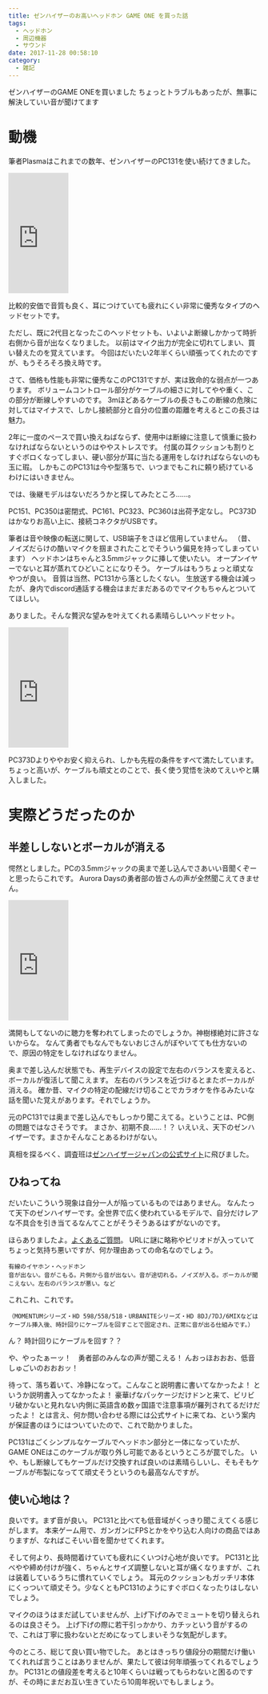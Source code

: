 ```yaml
---
title: ゼンハイザーのお高いヘッドホン GAME ONE を買った話
tags:
  - ヘッドホン
  - 周辺機器
  - サウンド
date: 2017-11-28 00:58:10
category:
  - 雑記
---
```



ゼンハイザーのGAME ONEを買いました
ちょっとトラブルもあったが、無事に解決していい音が聞けてます

<!-- more -->

# 動機

筆者Plasmaはこれまでの数年、ゼンハイザーのPC131を使い続けてきました。

<iframe style="width:120px;height:240px;" marginwidth="0" marginheight="0" scrolling="no" frameborder="0" src="https://rcm-fe.amazon-adsystem.com/e/cm?ref=qf_sp_asin_til&t=plasma02-22&m=amazon&o=9&p=8&l=as1&IS2=1&detail=1&asins=B000T00ZG0&linkId=2ab37c033266ca379d29be041c4e98ba&bc1=000000&lt1=_blank&fc1=333333&lc1=0066c0&bg1=ffffff&f=ifr">
    </iframe>

比較的安価で音質も良く、耳につけていても疲れにくい非常に優秀なタイプのヘッドセットです。

ただし、既に2代目となったこのヘッドセットも、いよいよ断線しかかって時折右側から音が出なくなりました。
以前はマイク出力が完全に切れてしまい、買い替えたのを覚えています。
今回はだいたい2年半くらい頑張ってくれたのですが、もうそろそろ換え時です。

さて、価格も性能も非常に優秀なこのPC131ですが、実は致命的な弱点が一つあります。
ボリュームコントロール部分がケーブルの細さに対してやや重く、この部分が断線しやすいのです。
3mほどあるケーブルの長さもこの断線の危険に対してはマイナスで、しかし接続部分と自分の位置の距離を考えるとこの長さは魅力。

2年に一度のペースで買い換えねばならず、使用中は断線に注意して慎重に扱わなければならないというのはややストレスです。
付属の耳クッションも割りとすぐボロくなってしまい、硬い部分が耳に当たる運用をしなければならないのも玉に瑕。
しかもこのPC131は今や型落ちで、いつまでもこれに頼り続けているわけにはいきません。

では、後継モデルはないだろうかと探してみたところ……。

PC151、PC350は密閉式、PC161、PC323、PC360は出荷予定なし。
PC373Dはかなりお高い上に、接続コネクタがUSBです。

筆者は音や映像の転送に関して、USB端子をさほど信用していません。
（昔、ノイズだらけの酷いマイクを掴まされたことでそういう偏見を持ってしまっています）
ヘッドホンはちゃんと3.5mmジャックに挿して使いたい。
オープンイヤーでないと耳が蒸れてひどいことになりそう。
ケーブルはもうちょっと頑丈なやつが良い。
音質は当然、PC131から落としたくない。
生放送する機会は減ったが、身内でdiscord通話する機会はまだまだあるのでマイクもちゃんとついててほしい。

ありました。そんな贅沢な望みを叶えてくれる素晴らしいヘッドセット。

<iframe style="width:120px;height:240px;" marginwidth="0" marginheight="0" scrolling="no" frameborder="0" src="https://rcm-fe.amazon-adsystem.com/e/cm?ref=tf_til&t=plasma02-22&m=amazon&o=9&p=8&l=as1&IS2=1&detail=1&asins=B013I59RCA&linkId=1e7743bca6296af92039ccc2640f9c3d&bc1=000000&lt1=_blank&fc1=333333&lc1=0066c0&bg1=ffffff&f=ifr">
    </iframe>

PC373Dよりややお安く抑えられ、しかも先程の条件をすべて満たしています。
ちょっと高いが、ケーブルも頑丈とのことで、長く使う覚悟を決めてえいやと購入しました。

# 実際どうだったのか

## 半差ししないとボーカルが消える

愕然としました。PCの3.5mmジャックの奥まで差し込んでさあいい音聞くぞーと思ったらこれです。
Aurora Daysの勇者部の皆さんの声が全然聞こえてきません。

<iframe style="width:120px;height:240px;" marginwidth="0" marginheight="0" scrolling="no" frameborder="0" src="https://rcm-fe.amazon-adsystem.com/e/cm?ref=tf_til&t=plasma02-22&m=amazon&o=9&p=8&l=as1&IS2=1&detail=1&asins=B00MXXCQEA&linkId=74b89df1c42243c1c4692c1f275d3b6f&bc1=000000&lt1=_blank&fc1=333333&lc1=0066c0&bg1=ffffff&f=ifr">
    </iframe>

満開もしてないのに聴力を奪われてしまったのでしょうか。神樹様絶対に許さないからな。
なんて勇者でもなんでもないおじさんがぼやいてても仕方ないので、原因の特定をしなければなりません。

奥まで差し込んだ状態でも、再生デバイスの設定で左右のバランスを変えると、ボーカルが復活して聞こえます。
左右のバランスを近づけるとまたボーカルが消える。
確か昔、マイクの特定の配線だけ切ることでカラオケを作るみたいな話を聞いた覚えがあります。それでしょうか。

元のPC131では奥まで差し込んでもしっかり聞こえてる。ということは、PC側の問題ではなさそうです。
まさか、初期不良……！？
いえいえ、天下のゼンハイザーです。まさかそんなことあるわけがない。

真相を探るべく、調査班は[ゼンハイザージャパンの公式サイト](http://www.sennheiser.co.jp/)に飛びました。

## ひねってね

だいたいこういう現象は自分一人が陥っているものではありません。
なんたって天下のゼンハイザーです。全世界で広く使われているモデルで、自分だけレアな不具合を引き当てるなんてことがそうそうあるはずがないのです。

ほらありましたよ。[よくあるご質問](http://www.sennheiser.co.jp/sen.user.FAQ.html)。
URLに謎に略称やピリオドが入っていてちょっと気持ち悪いですが、何か理由あっての命名なのでしょう。

```
有線のイヤホン・ヘッドホン
音が出ない。音がこもる。片側から音が出ない。音が途切れる。ノイズが入る。ボーカルが聞こえない。左右のバランスが悪い。など
```

これこれ、これです。

```
（MOMENTUMシリーズ・HD 598/558/518・URBANITEシリーズ・HD 8DJ/7DJ/6MIXなどはケーブル挿入後、時計回りにケーブルを回すことで固定され、正常に音が出る仕組みです。）
```

ん？ 時計回りにケーブルを回す？？

や、やったぁーッ！　勇者部のみんなの声が聞こえる！
んおっほおおお、低音しゅごいのおおおッ！

待って、落ち着いて、冷静になって。こんなこと説明書に書いてなかったよ！
というか説明書入ってなかったよ！ 豪華げなパッケージだけドンと来て、ビリビリ破かないと見れない内側に英語含め数ヶ国語で注意事項が羅列されてるだけだったよ！
とは言え、何か問い合わせる際には公式サイトに来てね、という案内が保証書のほうにはついていたので、これで助かりました。

PC131はごくシンプルなケーブルでヘッドホン部分と一体になっていたが、GAME ONEはこのケーブルが取り外し可能であるというところが罠でした。
いや、もし断線してもケーブルだけ交換すれば良いのは素晴らしいし、そもそもケーブルが布製になってて頑丈そうというのも最高なんですが。

## 使い心地は？

良いです。まず音が良い。
PC131と比べても低音域がくっきり聞こえてくる感じがします。
本来ゲーム用で、ガンガンにFPSとかをやり込む人向けの商品ではありますが、なればこそいい音を聞かせてくれます。

そして何より、長時間着けていても疲れにくいつけ心地が良いです。
PC131と比べやや締め付けが強く、ちゃんとサイズ調整しないと耳が痛くなりますが、これは装着しているうちに慣れていくでしょう。
耳元のクッションもガッチリ本体にくっついて頑丈そう。少なくともPC131のようにすぐボロくなったりはしないでしょう。

マイクのほうはまだ試していませんが、上げ下げのみでミュートを切り替えられるのは良さそう。
上げ下げの際に若干引っかかり、カチッという音がするので、これは丁寧に扱わないとだめになってしまいそうな気配がします。

今のところ、総じて良い買い物でした。
あとはきっちり値段分の期間だけ働いてくれれば言うことはありませんが、果たして彼は何年頑張ってくれるでしょうか。
PC131との値段差を考えると10年くらいは戦ってもらわないと困るのですが、その時にまだお互い生きていたら10周年祝いでもしましょう。
